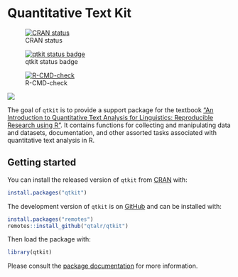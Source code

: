 

<!-- README.md is generated from README.Rmd. Please edit that file -->
<!--fix color mixing on title-->

# Quantitative Text Kit

<!-- badges: start -->

<figure>
<a href="https://CRAN.R-project.org/package=qtkit"><img
src="https://www.r-pkg.org/badges/version/qtkit.png"
alt="CRAN status" /></a>
<figcaption>CRAN status</figcaption>
</figure>

<figure>
<a href="https://francojc.r-universe.dev/qtkit/"><img
src="https://francojc.r-universe.dev/badges/qtkit.png"
alt="qtkit status badge" /></a>
<figcaption>qtkit status badge</figcaption>
</figure>

<figure>
<a
href="https://github.com/qtalr/qtkit/actions/workflows/R-CMD-check.yaml"><img
src="https://github.com/qtalr/qtkit/actions/workflows/R-CMD-check.yaml/badge.svg"
alt="R-CMD-check" /></a>
<figcaption>R-CMD-check</figcaption>
</figure>

[![](https://cranlogs.r-pkg.org/badges/qtkit.png)](https://cran.r-project.org/package=qtkit)
<!-- badges: end -->

The goal of `qtkit` is to provide a support package for the textbook
[“An Introduction to Quantitative Text Analysis for Linguistics:
Reproducible Research using R”](https://qtalr.com/book/). It contains
functions for collecting and manipulating data and datasets,
documentation, and other assorted tasks associated with quantitative
text analysis in R.

## Getting started

You can install the released version of `qtkit` from
[CRAN](https://cran.r-project.org/package=qtkit) with:

``` r
install.packages("qtkit")
```

The development version of `qtkit` is on
[GitHub](https://github.com/qtalr/qtkit) and can be installed with:

``` r
install.packages("remotes")
remotes::install_github("qtalr/qtkit")
```

Then load the package with:

``` r
library(qtkit)
```

Please consult the [package
documentation](https://qtalr.com/qtkit/reference/) for more information.
